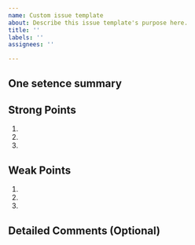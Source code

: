 ```yaml
---
name: Custom issue template
about: Describe this issue template's purpose here.
title: ''
labels: ''
assignees: ''

---
```


## One setence summary


## Strong Points
1. 
2. 
3.

## Weak Points
1. 
2. 
3.

## Detailed Comments (Optional)
